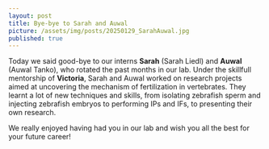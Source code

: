 ```yaml
---
layout: post
title: Bye-bye to Sarah and Auwal 
picture: /assets/img/posts/20250129_SarahAuwal.jpg
published: true
---
```

Today we said good-bye to our interns **Sarah** (Sarah Liedl) and **Auwal** (Auwal Tanko), who rotated the past months in our lab.
Under the skillfull mentorship of **Victoria**, Sarah and Auwal worked on research projects aimed at uncovering the mechanism of fertilization in vertebrates. They learnt a lot of new techniques and skills, from isolating zebrafish sperm and injecting zebrafish embryos to performing IPs and IFs, to presenting their own research.

We really enjoyed having had you in our lab and wish you all the best for your future career!

